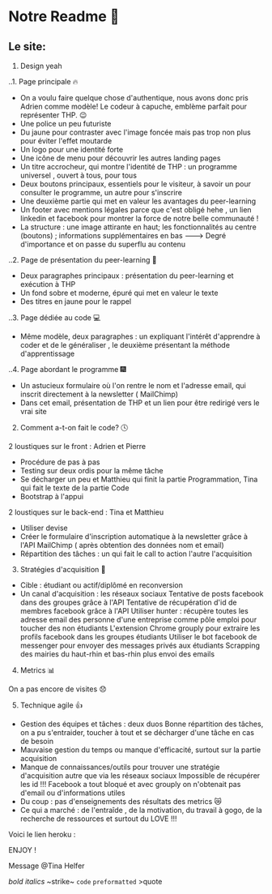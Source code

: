 # Notre Readme :purple_heart:

## Le site:
1. Design yeah

..1. Page principale :fire:

* On a voulu faire quelque chose d'authentique, nous avons donc pris Adrien comme modèle! Le codeur à capuche, emblème parfait pour représenter THP. :wink:
* Une police un peu futuriste
* Du jaune pour contraster avec l'image foncée mais pas trop non plus pour éviter l'effet moutarde
* Un logo pour une identité forte
* Une icône de menu pour découvrir les autres landing pages
* Un titre accrocheur, qui montre l'identité  de THP : un programme universel , ouvert à tous, pour tous  
* Deux boutons principaux, essentiels pour le visiteur, à savoir un pour consulter le programme, un autre pour s'inscrire
* Une deuxième partie  qui met en valeur les avantages du peer-learning
* Un footer avec mentions légales parce que c'est obligé hehe , un lien linkedin et facebook pour montrer la force de notre belle communauté !
* La structure : une image attirante en haut; les fonctionnalités au centre (boutons) ; informations supplémentaires en bas
---> Degré d'importance et on passe du superflu au contenu

..2. Page de présentation du peer-learning :two_women_holding_hands:

* Deux paragraphes principaux : présentation du peer-learning et exécution à THP
* Un fond sobre et moderne, épuré qui met en valeur le texte
* Des titres en jaune pour le rappel

..3. Page dédiée au code :computer:

* Même modèle, deux paragraphes : un expliquant l'intérêt d'apprendre à coder et de le généraliser , le deuxième présentant la méthode d'apprentissage

..4. Page abordant le programme :fireworks:

* Un astucieux formulaire où l'on rentre le nom et l'adresse email, qui inscrit directement à la newsletter ( MailChimp)
* Dans cet email, présentation de THP et un lien pour être redirigé vers le vrai site

2. Comment a-t-on fait le code? :clock4:

2 loustiques sur le front : Adrien et Pierre

* Procédure de pas à pas
* Testing sur deux ordis pour la même tâche
* Se décharger un peu et Matthieu qui finit la partie Programmation, Tina qui fait le texte de la partie Code
* Bootstrap à l'appui

2 loustiques sur le back-end : Tina et Matthieu

* Utiliser devise
* Créer le formulaire d'inscription automatique à la newsletter grâce à l'API MailChimp ( après obtention des données nom  et  email)
* Répartition des tâches : un qui fait le call to action l'autre l'acquisition


3. Stratégies d'acquisition :muscle:

* Cible : étudiant ou actif/diplômé en reconversion
* Un canal d'acquisition : les réseaux sociaux
Tentative de posts facebook dans des groupes grâce à l'API
Tentative de récupération d'id de membres facebook grâce à l'API
Utiliser hunter : récupère toutes les adresse email des personne d'une entreprise comme pôle emploi pour toucher des non étudiants
L'extension Chrome grouply pour extraire les profils facebook dans les groupes étudiants
Utiliser le bot facebook de messenger pour envoyer des messages privés aux étudiants
Scrapping des mairies du haut-rhin et bas-rhin plus envoi des emails

4. Metrics :bar_chart:

On a pas encore de visites :disappointed:


5. Technique agile :thumbsup:

* Gestion des équipes et tâches : deux duos
Bonne répartition des tâches, on a pu s'entraider, toucher à tout et se décharger d'une tâche en cas de besoin
* Mauvaise gestion du temps ou manque d'efficacité, surtout sur la partie acquisition
* Manque de connaissances/outils pour trouver une stratégie d'acquisition autre que via les réseaux sociaux
Impossible de récupérer les id !!! Facebook a tout bloqué et avec grouply on n'obtenait pas d'email ou d'informations utiles
* Du coup : pas d'enseignements des résultats des metrics :crying_cat_face:
* Ce qui a marché : de l'entraîde , de la motivation, du travail à gogo, de la recherche de ressources et surtout du LOVE !!!


Voici le lien heroku :

ENJOY !

Message @Tina Helfer

*bold* _italics_ ~strike~ `code` ```preformatted``` >quote